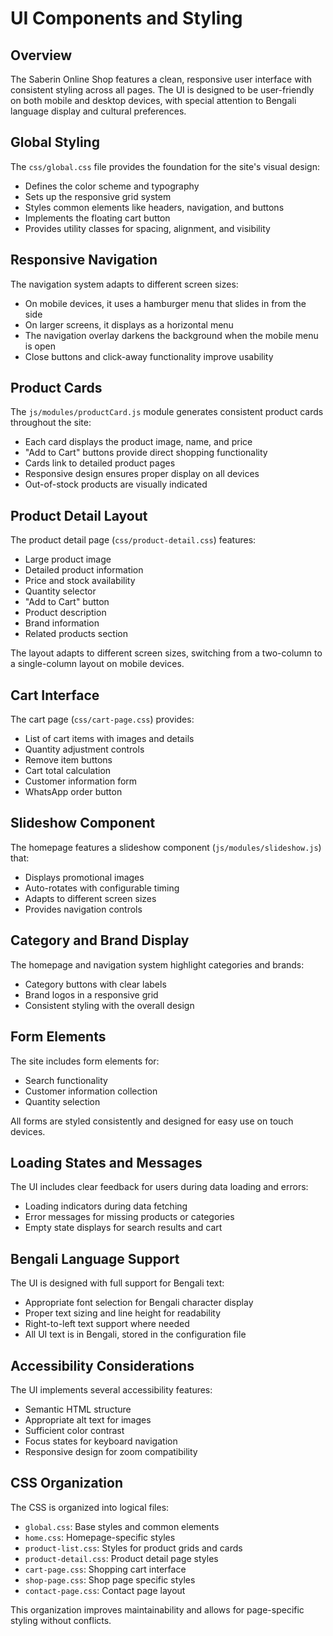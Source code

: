 # UI Components and Styling

## Overview

The Saberin Online Shop features a clean, responsive user interface with consistent styling across all pages. The UI is designed to be user-friendly on both mobile and desktop devices, with special attention to Bengali language display and cultural preferences.

## Global Styling

The `css/global.css` file provides the foundation for the site's visual design:

- Defines the color scheme and typography
- Sets up the responsive grid system
- Styles common elements like headers, navigation, and buttons
- Implements the floating cart button
- Provides utility classes for spacing, alignment, and visibility

## Responsive Navigation

The navigation system adapts to different screen sizes:

- On mobile devices, it uses a hamburger menu that slides in from the side
- On larger screens, it displays as a horizontal menu
- The navigation overlay darkens the background when the mobile menu is open
- Close buttons and click-away functionality improve usability

## Product Cards

The `js/modules/productCard.js` module generates consistent product cards throughout the site:

- Each card displays the product image, name, and price
- "Add to Cart" buttons provide direct shopping functionality
- Cards link to detailed product pages
- Responsive design ensures proper display on all devices
- Out-of-stock products are visually indicated

## Product Detail Layout

The product detail page (`css/product-detail.css`) features:

- Large product image
- Detailed product information
- Price and stock availability
- Quantity selector
- "Add to Cart" button
- Product description
- Brand information
- Related products section

The layout adapts to different screen sizes, switching from a two-column to a single-column layout on mobile devices.

## Cart Interface

The cart page (`css/cart-page.css`) provides:

- List of cart items with images and details
- Quantity adjustment controls
- Remove item buttons
- Cart total calculation
- Customer information form
- WhatsApp order button

## Slideshow Component

The homepage features a slideshow component (`js/modules/slideshow.js`) that:

- Displays promotional images
- Auto-rotates with configurable timing
- Adapts to different screen sizes
- Provides navigation controls

## Category and Brand Display

The homepage and navigation system highlight categories and brands:

- Category buttons with clear labels
- Brand logos in a responsive grid
- Consistent styling with the overall design

## Form Elements

The site includes form elements for:

- Search functionality
- Customer information collection
- Quantity selection

All forms are styled consistently and designed for easy use on touch devices.

## Loading States and Messages

The UI includes clear feedback for users during data loading and errors:

- Loading indicators during data fetching
- Error messages for missing products or categories
- Empty state displays for search results and cart

## Bengali Language Support

The UI is designed with full support for Bengali text:

- Appropriate font selection for Bengali character display
- Proper text sizing and line height for readability
- Right-to-left text support where needed
- All UI text is in Bengali, stored in the configuration file

## Accessibility Considerations

The UI implements several accessibility features:

- Semantic HTML structure
- Appropriate alt text for images
- Sufficient color contrast
- Focus states for keyboard navigation
- Responsive design for zoom compatibility

## CSS Organization

The CSS is organized into logical files:

- `global.css`: Base styles and common elements
- `home.css`: Homepage-specific styles
- `product-list.css`: Styles for product grids and cards
- `product-detail.css`: Product detail page styles
- `cart-page.css`: Shopping cart interface
- `shop-page.css`: Shop page specific styles
- `contact-page.css`: Contact page layout

This organization improves maintainability and allows for page-specific styling without conflicts.